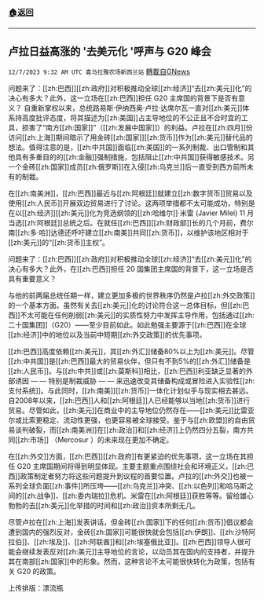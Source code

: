 ###  [:house:返回](README.md)
---


## 卢拉日益高涨的 '去美元化 '呼声与 G20 峰会
`12/7/2023 9:32 AM UTC 喜马拉雅农场新西兰站` [轉載自GNews](https://gnews.org/articles/2081726)

问题来了：[[zh:巴西]][[zh:政府]]对积极推动全球[[zh:经济]]“去[[zh:美元]]化”的决心有多大？此外，这一立场在[[zh:巴西]]担任 G20 主席国的背景下是否有意义？
自重新掌权以来，总统路易斯·伊纳西奥·卢拉·达席尔瓦一直对[[zh:美元]]体系持高度批评态度，将其描述为[[zh:美国]]占主导地位的不公正且不合时宜的工具，损害了“南方[[zh:国家]]”（[[zh:发展中国家]]）的利益。卢拉在[[zh:四月]]份访问[[zh:上海]]期间暗示了用金砖[[zh:国家]][[zh:货币]]作为[[zh:美元]]替代品的想法。值得注意的是，[[zh:中共国]]面临[[zh:美国]]的一系列制裁、出口管制和其他具有多重目的的[[zh:金融]]强制措施，包括阻止[[zh:中共国]]获得敏感技术。另一个金砖[[zh:国家]]成员[[zh:俄罗斯]]在入侵[[zh:乌克兰]]后一直受到西方前所未有的制裁。

在[[zh:南美洲]]，[[zh:巴西]]最近与[[zh:阿根廷]]就建立[[zh:数字货币]]贸易以及使用[[zh:人民币]]开展双边贸易进行了讨论。这两项举措都不太可能成功，特别是在以[[zh:经济]][[zh:美元]]化为竞选纲领的[[zh:哈维尔]]·米雷 (Javier Milei) 11 月当选[[zh:阿根廷]]总统之后。在就任[[zh:巴西]][[zh:财政部]]长的几个月前，费尔南[[zh:多·哈]]达德还呼吁建立[[zh:南美]]共同[[zh:货币]]，以维护该地区相对于[[zh:美元]]的“[[zh:货币]]主权”。

问题来了：[[zh:巴西]][[zh:政府]]对积极推动全球[[zh:经济]]“去[[zh:美元]]化”的决心有多大？此外，在[[zh:巴西]]担任 20 国集团主席国的背景下，这一立场是否具有重要意义？

与他的前两届总统任期一样，建立更加多极的世界秩序仍然是卢拉[[zh:外交政策]]的一个基本方面。虽然有关去[[zh:美元]]化的讨论符合这一总体目标，但[[zh:巴西]]不太可能在任何削弱[[zh:美元]]的实质性努力中发挥主导作用，包括通过[[zh:二十国集团]]（G20）——至少目前如此。如此勉强主要源于[[zh:巴西]]在全球[[zh:经济]]中的地位以及当前中短期[[zh:外交政策]]的优先事项。

[[zh:巴西]]高度依赖[[zh:美元]]，其[[zh:外汇]]储备80%以上为[[zh:美元]]。尽管[[zh:中共国]]是[[zh:巴西]]最大的贸易伙伴，但只有不到5%的[[zh:外汇]]储备是[[zh:人民币]]。与[[zh:中共]]或[[zh:莫斯科]]相比，[[zh:巴西]]利亚缺乏显著的外部诱因 — — 特别是制裁威胁 — — 来迅速改变其储备构成或冒险进入实验性[[zh:支付系统]]。与此同时，[[zh:南美]][[zh:货币]]一体化计划似乎与现实相去甚远。自2008年以来，[[zh:巴西]]人和[[zh:阿根廷]]人已经能够以当地[[zh:货币]]进行贸易。尽管如此，[[zh:美元]]在商业中的主导地位仍然存在——[[zh:美元]]比雷亚尔或比索更稳定、流动性更强，也更容易被全球接受。鉴于与[[zh:欧盟]]的自由贸易谈判破裂，而[[zh:南美洲]]在[[zh:政治]]和[[zh:经济]]上仍然四分五裂，南方共同[[zh:市场]] （Mercosur ）的未来现在更加不确定。

在[[zh:外交]]方面，[[zh:巴西]][[zh:政府]]有更紧迫的优先事项，这一立场在其担任 G20 主席国期间将得到明显体现。主要主题重点围绕社会和环境正义，[[zh:巴西]]政策制定者努力将这些问题提升到议程的首要位置。卢拉的[[zh:外交]]也被一系列全球负面[[zh:事件]]所压垮——[[zh:乌克兰]]冲突、[[zh:以色列]]和哈马斯之间的[[zh:战争]]、[[zh:委内瑞拉]]危机、米雷在[[zh:阿根廷]]获胜等等。留给雄心勃勃的去[[zh:美元]]化举措的时间和[[zh:政治]]资本所剩无几。

尽管卢拉在[[zh:上海]]发表讲话，但金砖[[zh:国家]]下的任何[[zh:货币]]倡议都会遭到国内的强烈反对，金砖[[zh:国家]]可能很快就会包括[[zh:伊朗]]、[[zh:沙特阿拉伯]]、[[zh:埃及]]、[[zh:阿联酋]]和[[zh:埃塞俄比亚]]。[[zh:巴西]]领导人很可能会继续发表反对[[zh:美元]]主导地位的言论，以动员其在国内的支持者，并提升其在南部[[zh:国家]]中的形象。然而，这种言论不太可能很快转化为政策，包括有关 G20 的政策。

上传排版：漂流瓶
